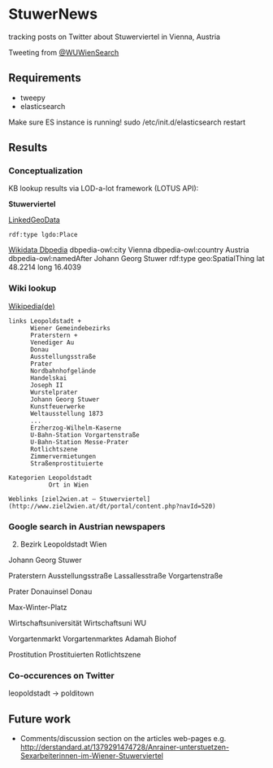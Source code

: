 # StuwerNews
tracking posts on Twitter about Stuwerviertel in Vienna, Austria

Tweeting from [@WUWienSearch](https://twitter.com/WUWienSearch)

## Requirements

* tweepy
* elasticsearch

Make sure ES instance is running!
sudo /etc/init.d/elasticsearch restart 

## Results

### Conceptualization

KB lookup results via LOD-a-lot framework (LOTUS API):

**Stuwerviertel**

[LinkedGeoData](http://linkedgeodata.org/page/triplify/node1812368241)

    rdf:type lgdo:Place

[Wikidata Dbpedia](http://wikidata.dbpedia.org/page/Q1256512)
    dbpedia-owl:city Vienna
    dbpedia-owl:country Austria
    dbpedia-owl:namedAfter Johann Georg Stuwer
    rdf:type geo:SpatialThing
    lat 48.2214
    long 16.4039

### Wiki lookup

[Wikipedia(de)](https://de.wikipedia.org/wiki/Stuwerviertel)

    links Leopoldstadt +
          Wiener Gemeindebezirks
          Praterstern +
          Venediger Au
          Donau
          Ausstellungsstraße
          Prater
          Nordbahnhofgelände
          Handelskai
          Joseph II
          Wurstelprater
          Johann Georg Stuwer
          Kunstfeuerwerke
          Weltausstellung 1873
          ...
          Erzherzog-Wilhelm-Kaserne
          U-Bahn-Station Vorgartenstraße
          U-Bahn-Station Messe-Prater
          Rotlichtszene
          Zimmervermietungen
          Straßenprostituierte

    Kategorien Leopoldstadt
               Ort in Wien

    Weblinks [ziel2wien.at – Stuwerviertel](http://www.ziel2wien.at/dt/portal/content.php?navId=520)


### Google search in Austrian newspapers

2. Bezirk
Leopoldstadt
Wien

Johann Georg Stuwer

Praterstern
Ausstellungsstraße
Lassallesstraße
Vorgartenstraße

Prater
Donauinsel
Donau

Max-Winter-Platz

Wirtschaftsuniversität
Wirtschaftsuni
WU

Vorgartenmarkt
Vorgartenmarktes
Adamah Biohof

Prostitution
Prostituierten
Rotlichtszene


### Co-occurences on Twitter

leopoldstadt -> polditown

## Future work

* Comments/discussion section on the articles web-pages e.g. http://derstandard.at/1379291474728/Anrainer-unterstuetzen-Sexarbeiterinnen-im-Wiener-Stuwerviertel
